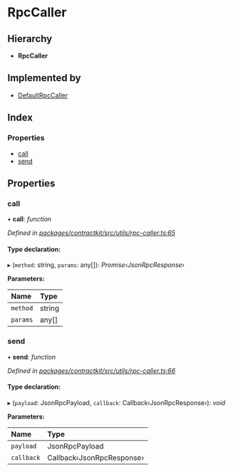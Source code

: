 # RpcCaller

## Hierarchy

* **RpcCaller**

## Implemented by

* [DefaultRpcCaller]()

## Index

### Properties

* [call]()
* [send]()

## Properties

### call

• **call**: _function_

_Defined in_ [_packages/contractkit/src/utils/rpc-caller.ts:65_](https://github.com/celo-org/celo-monorepo/blob/master/packages/contractkit/src/utils/rpc-caller.ts#L65)

#### Type declaration:

▸ \(`method`: string, `params`: any\[\]\): _Promise‹JsonRpcResponse›_

**Parameters:**

| Name | Type |
| :--- | :--- |
| `method` | string |
| `params` | any\[\] |

### send

• **send**: _function_

_Defined in_ [_packages/contractkit/src/utils/rpc-caller.ts:66_](https://github.com/celo-org/celo-monorepo/blob/master/packages/contractkit/src/utils/rpc-caller.ts#L66)

#### Type declaration:

▸ \(`payload`: JsonRpcPayload, `callback`: Callback‹JsonRpcResponse›\): _void_

**Parameters:**

| Name | Type |
| :--- | :--- |
| `payload` | JsonRpcPayload |
| `callback` | Callback‹JsonRpcResponse› |

